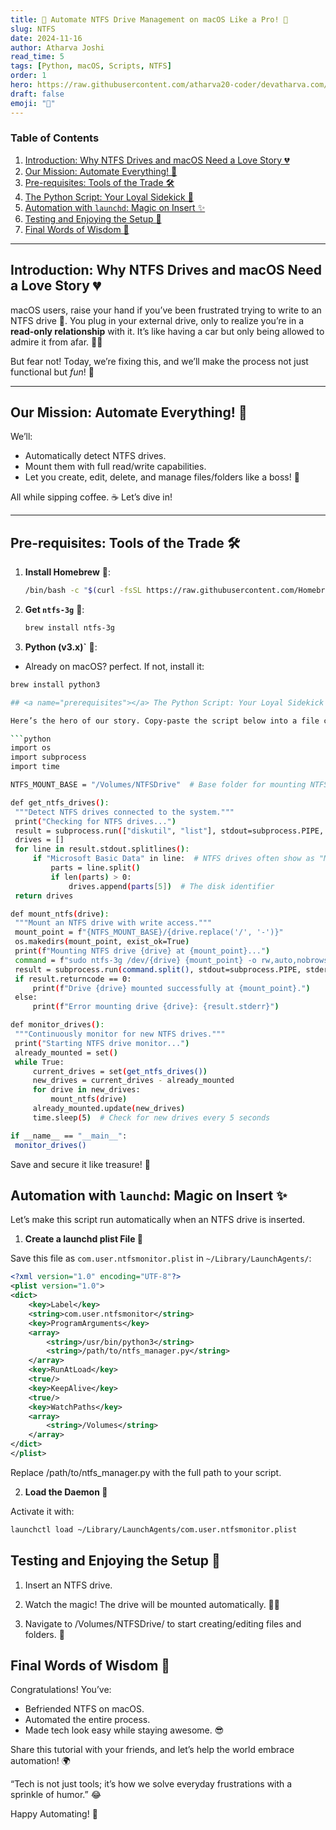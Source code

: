 ```yaml
---
title: 🎉 Automate NTFS Drive Management on macOS Like a Pro! 🚀
slug: NTFS
date: 2024-11-16
author: Atharva Joshi
read_time: 5
tags: [Python, macOS, Scripts, NTFS]
order: 1
hero: https://raw.githubusercontent.com/atharva20-coder/devatharva.com/refs/heads/master/src/images/posts/ntfs.webp
draft: false
emoji: "🤖"
---
```


### **Table of Contents**
1. [Introduction: Why NTFS Drives and macOS Need a Love Story 💔](#introduction)
2. [Our Mission: Automate Everything! 🤖](#mission)
3. [Pre-requisites: Tools of the Trade 🛠️](#prerequisites)
4. [The Python Script: Your Loyal Sidekick 🐍](#script)
5. [Automation with `launchd`: Magic on Insert ✨](#automation)
6. [Testing and Enjoying the Setup 🎉](#testing)
7. [Final Words of Wisdom 🧙](#finalwords)

---

## <a name="introduction"></a> Introduction: Why NTFS Drives and macOS Need a Love Story 💔

macOS users, raise your hand if you’ve been frustrated trying to write to an NTFS drive 🙋. You plug in your external drive, only to realize you’re in a **read-only relationship** with it. It’s like having a car but only being allowed to admire it from afar. 🚗✨

But fear not! Today, we’re fixing this, and we’ll make the process not just functional but *fun*! 🥳

---

## <a name="mission"></a> Our Mission: Automate Everything! 🤖

We’ll:
- Automatically detect NTFS drives.
- Mount them with full read/write capabilities.
- Let you create, edit, delete, and manage files/folders like a boss! 💼

All while sipping coffee. ☕ Let’s dive in!

---

## <a name="prerequisites"></a> Pre-requisites: Tools of the Trade 🛠️

1. **Install Homebrew** 🍺:
   ```bash
   /bin/bash -c "$(curl -fsSL https://raw.githubusercontent.com/Homebrew/install/HEAD/install.sh)"

2. **Get `ntfs-3g`** 🚀:
   ```bash
   brew install ntfs-3g

2. **Python (v3.x)`** 🐍:
  - Already on macOS? perfect. If not, install it:
   ```bash
   brew install python3

## <a name="prerequisites"></a> The Python Script: Your Loyal Sidekick 🐍

Here’s the hero of our story. Copy-paste the script below into a file called `ntfs_manager.py`

```python
import os
import subprocess
import time

NTFS_MOUNT_BASE = "/Volumes/NTFSDrive"  # Base folder for mounting NTFS drives

def get_ntfs_drives():
    """Detect NTFS drives connected to the system."""
    print("Checking for NTFS drives...")
    result = subprocess.run(["diskutil", "list"], stdout=subprocess.PIPE, text=True)
    drives = []
    for line in result.stdout.splitlines():
        if "Microsoft Basic Data" in line:  # NTFS drives often show as "Microsoft Basic Data"
            parts = line.split()
            if len(parts) > 0:
                drives.append(parts[5])  # The disk identifier
    return drives

def mount_ntfs(drive):
    """Mount an NTFS drive with write access."""
    mount_point = f"{NTFS_MOUNT_BASE}/{drive.replace('/', '-')}"
    os.makedirs(mount_point, exist_ok=True)
    print(f"Mounting NTFS drive {drive} at {mount_point}...")
    command = f"sudo ntfs-3g /dev/{drive} {mount_point} -o rw,auto,nobrowse"
    result = subprocess.run(command.split(), stdout=subprocess.PIPE, stderr=subprocess.PIPE, text=True)
    if result.returncode == 0:
        print(f"Drive {drive} mounted successfully at {mount_point}.")
    else:
        print(f"Error mounting drive {drive}: {result.stderr}")

def monitor_drives():
    """Continuously monitor for new NTFS drives."""
    print("Starting NTFS drive monitor...")
    already_mounted = set()
    while True:
        current_drives = set(get_ntfs_drives())
        new_drives = current_drives - already_mounted
        for drive in new_drives:
            mount_ntfs(drive)
        already_mounted.update(new_drives)
        time.sleep(5)  # Check for new drives every 5 seconds

if __name__ == "__main__":
    monitor_drives()
```

Save and secure it like treasure! 💎

## <a name="automation"></a> Automation with `launchd`: Magic on Insert ✨

Let’s make this script run automatically when an NTFS drive is inserted.

1. **Create a launchd plist File 📝**

Save this file as `com.user.ntfsmonitor.plist` in `~/Library/LaunchAgents/`:

```xml
<?xml version="1.0" encoding="UTF-8"?>
<plist version="1.0">
<dict>
    <key>Label</key>
    <string>com.user.ntfsmonitor</string>
    <key>ProgramArguments</key>
    <array>
        <string>/usr/bin/python3</string>
        <string>/path/to/ntfs_manager.py</string>
    </array>
    <key>RunAtLoad</key>
    <true/>
    <key>KeepAlive</key>
    <true/>
    <key>WatchPaths</key>
    <array>
        <string>/Volumes</string>
    </array>
</dict>
</plist>
```

Replace /path/to/ntfs_manager.py with the full path to your script.

2. **Load the Daemon 🚀**

Activate it with:

```bash
launchctl load ~/Library/LaunchAgents/com.user.ntfsmonitor.plist
```

## <a name="testing"></a> Testing and Enjoying the Setup 🎉

1. Insert an NTFS drive.

2. Watch the magic! The drive will be mounted automatically. 🧙‍♂️

3. Navigate to /Volumes/NTFSDrive/ to start creating/editing files and folders. 📁

## <a name="finalwords"></a> Final Words of Wisdom 🧙

Congratulations! You’ve:

- Befriended NTFS on macOS.
- Automated the entire process.
- Made tech look easy while staying awesome. 😎

Share this tutorial with your friends, and let’s help the world embrace automation! 🌍

“Tech is not just tools; it’s how we solve everyday frustrations with a sprinkle of humor.” 😂

Happy Automating! 🚀
